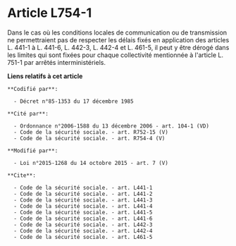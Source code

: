 # Article L754-1

Dans le cas où les conditions locales de communication ou de transmission ne permettraient pas de respecter les délais fixés
en application des articles L. 441-1 à L. 441-6, L. 442-3, L. 442-4 et L. 461-5, il peut y être dérogé dans les limites qui
sont fixées pour chaque collectivité mentionnée à l'article L. 751-1 par arrêtés interministériels.

**Liens relatifs à cet article**

	**Codifié par**:

	  - Décret n°85-1353 du 17 décembre 1985

	**Cité par**:

	  - Ordonnance n°2006-1588 du 13 décembre 2006 - art. 104-1 (VD)
	  - Code de la sécurité sociale. - art. R752-15 (V)
	  - Code de la sécurité sociale. - art. R754-4 (V)

	**Modifié par**:

	  - Loi n°2015-1268 du 14 octobre 2015 - art. 7 (V)

	**Cite**:

	  - Code de la sécurité sociale. - art. L441-1
	  - Code de la sécurité sociale. - art. L441-2
	  - Code de la sécurité sociale. - art. L441-3
	  - Code de la sécurité sociale. - art. L441-4
	  - Code de la sécurité sociale. - art. L441-5
	  - Code de la sécurité sociale. - art. L441-6
	  - Code de la sécurité sociale. - art. L442-3
	  - Code de la sécurité sociale. - art. L442-4
	  - Code de la sécurité sociale. - art. L461-5
